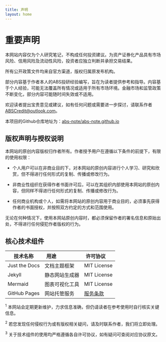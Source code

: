 ```yaml
---
title: 声明
layout: home
---
```

# 重要声明

本网站内容仅为个人研究笔记，不构成任何投资建议。为资产证券化产品具有市场风险、信用风险及流动性风险，投资者应独立判断并承担交易结果。

所有公开政策文件均来自官方渠道，版权归属原发布机构。

部分内容基于作者本人的ABS投研经验编写，旨在为读者提供参考和指导。内容基于个人经验，可能无法覆盖所有情况或适用于所有市场环境。金融市场和监管政策不断变化，部分内容可能随时间失效或不适用。

欢迎读者提出宝贵意见或建议，如有任何问题或需要进一步探讨，请联系作者[ABSCredit@outlook.com](mailto:ABSCredit@outlook.com)。

本项目的Github仓库地址为：[abs-note/abs-note.github.io](https://github.com/abs-note/abs-note.github.io)

## 版权声明与授权说明

本网站的原创内容版权归作者所有。作者授予用户在遵循以下条件的前提下，有限的使用权限：

- 个人用户可以在非商业目的下，对本网站的原创内容进行个人学习、研究和欣赏，但不得进行任何形式的复制、传播或修改行为。

- 非商业性组织在获得作者书面许可后，可以在其组织内部使用本网站的原创内容，但同样不得进行任何形式的复制、传播或修改行为。
  
- 任何商业机构或个人，如需将本网站的原创内容用于商业目的，必须事先获得作者的书面授权，并按照双方约定的方式和范围使用。
  
无论在何种情况下，使用本网站原创内容时，都必须保留作者的署名信息和原始出处，不得进行任何侵犯作者版权的行为。

## 核心技术组件

| 技术名称          | 用途                 | 许可协议                                                                                 |
| ------------- | ------------------ | ------------------------------------------------------------------------------------ |
| Just the Docs | 文档主题框架             | MIT License                                                                          |
| Jekyll        | 静态网站生成器            | MIT License                                                                          |
| Mermaid       | 图表可视化工具            | MIT License                                                                          |
| GitHub Pages  | 网站托管服务             |  [服务条款](https://docs.github.com/zh/site-policy/github-terms/github-terms-of-service) |


<sup>1</sup> 本网站会定期更新维护，力求信息准确，但仍请读者在参考使用时自行核实关键信息。

<sup>2</sup> 若您发现任何侵权行为或有版权相关疑问，请及时联系作者，我们将立即处理。

<sup>3</sup> 关于技术组件的使用均严格遵循各自许可协议，如有疑问可查阅对应协议原文。